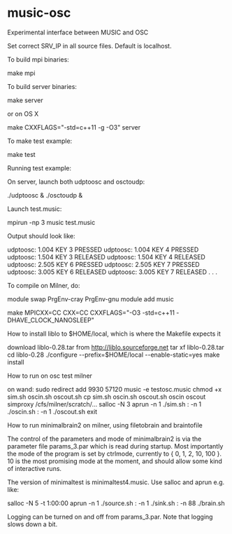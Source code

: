 # music-osc
Experimental interface between MUSIC and OSC

Set correct SRV_IP in all source files. Default is localhost.

To build mpi binaries:

  make mpi

To build server binaries:

  make server

or on OS X

  make CXXFLAGS="-std=c++11 -g -O3" server

To make test example:

  make test

Running test example:

On server, launch both udptoosc and osctoudp:

  ./udptoosc & ./osctoudp &

Launch test.music:

  mpirun -np 3 music test.music

Output should look like:

udptoosc: 1.004 KEY 3 PRESSED
udptoosc: 1.004 KEY 4 PRESSED
udptoosc: 1.504 KEY 3 RELEASED
udptoosc: 1.504 KEY 4 RELEASED
udptoosc: 2.505 KEY 6 PRESSED
udptoosc: 2.505 KEY 7 PRESSED
udptoosc: 3.005 KEY 6 RELEASED
udptoosc: 3.005 KEY 7 RELEASED
.
.
.


To compile on Milner, do:

  module swap PrgEnv-cray PrgEnv-gnu
  module add music

  make MPICXX=CC CXX=CC CXXFLAGS="-O3 -std=c++11 -DHAVE_CLOCK_NANOSLEEP"

How to install liblo to $HOME/local, which is where the Makefile expects it

  download liblo-0.28.tar from http://liblo.sourceforge.net
  tar xf liblo-0.28.tar
  cd  liblo-0.28
  ./configure --prefix=$HOME/local --enable-static=yes
  make install


How to run on osc test milner

  on wand: sudo redirect add <IP> 9930 57120
  music -e testosc.music
  chmod +x sim.sh oscin.sh oscout.sh
  cp sim.sh oscin.sh oscout.sh oscin oscout simproxy /cfs/milner/scratch/...
  salloc -N 3
  aprun -n 1 ./sim.sh : -n 1 ./oscin.sh : -n 1 ./oscout.sh
  exit

How to run minimalbrain2 on milner, using filetobrain and braintofile

  The control of the parameters and mode of minimalbrain2 is via the
  parameter file params_3.par which is read during startup. Most
  importantly the mode of the program is set by ctrlmode, currently to
  { 0, 1, 2, 10, 100 }. 10 is the most promising mode at the moment,
  and should allow some kind of interactive runs.

  The version of minimaltest is minimaltest4.music. Use salloc and
  aprun e.g. like:

  salloc -N 5 -t 1:00:00
  aprun -n 1 ./source.sh : -n 1 ./sink.sh : -n 88 ./brain.sh

  Logging can be turned on and off from params_3.par. Note that logging slows down a bit.
  

